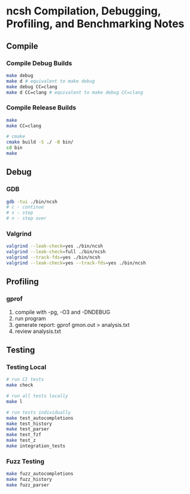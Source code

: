 # ncsh Compilation, Debugging, Profiling, and Benchmarking Notes

## Compile

### Compile Debug Builds

``` sh
make debug
make d # equivalent to make debug
make debug CC=clang
make d CC=clang # equivalent to make debug CC=clang
```

### Compile Release Builds

``` sh
make
make CC=clang

# cmake
cmake build -S ./ -B bin/
cd bin
make
```

## Debug

### GDB

``` sh
gdb -tui ./bin/ncsh
# c - continue
# s - step
# n - step over
```

### Valgrind

``` sh
valgrind --leak-check=yes ./bin/ncsh
valgrind --leak-check=full ./bin/ncsh
valgrind --track-fds=yes ./bin/ncsh
valgrind --leak-check=yes --track-fds=yes ./bin/ncsh
```

## Profiling

### gprof

1. compile with -pg, -O3 and -DNDEBUG
2. run program
3. generate report: gprof gmon.out > analysis.txt
4. review analysis.txt

## Testing

### Testing Local

``` sh
# run CI tests
make check

# run all tests locally
make l

# run tests individually
make test_autocompletions
make test_history
make test_parser
make test_fzf
make test_z
make integration_tests
```

### Fuzz Testing

``` sh
make fuzz_autocompletions
make fuzz_history
make fuzz_parser
```
